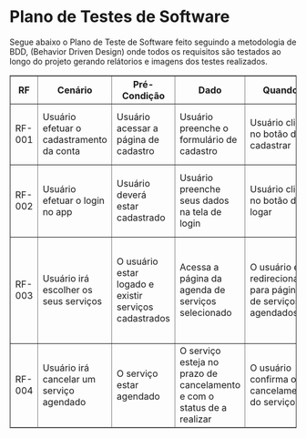 # Plano de Testes de Software

Segue abaixo o Plano de Teste de Software feito seguindo a metodologia de BDD, (Behavior Driven Design) onde todos os requisitos são testados ao longo do projeto gerando relátorios e imagens dos testes realizados.

<table border="1">
   <thead>
   <tr>
       <th>RF</th>
       <th>Cenário</th>
       <th>Pré-Condição</th> 
       <th>Dado</th>
       <th>Quando</th>
      <th>Então</th>
   </tr>
   </thead>
   <tbody>
   <tr>
       <td>RF-001</td>
       <td>Usuário efetuar o cadastramento da conta</td>
       <td>Usuário acessar a página de cadastro</td>
       <td>Usuário preenche o formulário de cadastro</td>
       <td>Usuário clica no botão de cadastrar</td>
       <td>O app realiza o cadastro com os dados necessários</td>
       
   </tr>
   <tr>
       <td>RF-002</td>
       <td>Usuário efetuar o login no app</td>
       <td>Usuário deverá estar cadastrado</td>
       <td>Usuário preenche seus dados na tela de login</td>
       <td>Usuário clica no botão de logar</td>
       <td>O usuário realiza o login e é redirecionado para página home</td>
   </tr>
   </tbody>
   
 <tr>
      <td>RF-003</td>
       <td>Usuário irá escolher os seus serviços</td>
       <td>O usuário estar logado e existir serviços cadastrados </td>
       <td>Acessa a página da agenda de serviços selecionado</td>
       <td>O usuário é redirecionado para página de serviços agendados</td>
       <td>A página de serviços agendados e renderizada mostrando todos os serviços que foram cadastrados.</td>
   </tfoot>
   <tfoot>
      <td>RF-004</td>
       <td>Usuário irá cancelar um serviço agendado</td>
       <td>O serviço estar agendado</td>
       <td>O serviço esteja no prazo de cancelamento e com o status de a realizar</td>
       <td>O usuário confirma o cancelamento do serviço</td>
       <td>O serviço que está agendado é deletado.</td>
   </tfoot>
</table>
